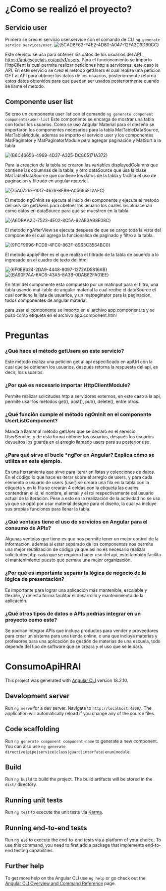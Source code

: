 

# ¿Como se realizó el proyecto?
## Servicio user
Primero se creo el servicio user.service con el comando de CLI `ng generate service services/user`.
![{5CAD6F62-F4E2-4D60-A047-12FA3C9D69CC}](https://github.com/user-attachments/assets/c84f6901-8fce-43ef-8ef7-d8d76aebc930)

Este servicio se usa para obtener los datos de los usuarios del API https://api.escuelajs.co/api/v1/users.
Para el funcionamiento se importo HttpClient la cual permite realizar peticiones http a servidores, este caso la API.
En este servicio se creo el metodo getUsers el cual realiza una peticion GET al API para obtener los datos de los usuarios, posteriormente retorna estos datos obtenidos para que puedan ser usados posteriormente cuando se llame el metodo.

## Componente user list
Se creo un componente user list con el comando `ng generate component components/user-list`
Este componente se encarga de mostrar una tabla con todos los usuarios. 
Como se uso Angular Material para el dieseño se importaron los componentes necesarios para la tabla MatTableDataSource, MatTableModule, ademas se importo el servicio user y los componentes MatPaginator y MatPaginatorModule para agregar paginación y MatSort a la tabla

![{B6C46656-4969-4D37-A325-DC805171A372}](https://github.com/user-attachments/assets/80c3981c-1774-4e5c-baa7-61dce15dc308)

Para la creacion de la tabla se crearon las variables displayedColumns que contiene las columnas de la tabla, y otro dataSource que usa la clase MatTableDataSource que contiene los datos de la tabla y facilita el uso de paginacion y filtrado en angular material.

![{75A0726E-1017-4676-BF89-A05695F12AFC}](https://github.com/user-attachments/assets/82650b3a-54e1-446a-80c9-ef22fa11fb95)

El metodo ngOnInit se ejecuta al inicio del componente y ejecuta el metodo del servicio getUsers para obetner los usuario los cuales los almacenan como datos en dataSource para que se muestren en la tabla.

![{A6DBAA2D-7523-4E02-8C5A-92AE3AB8E08C}](https://github.com/user-attachments/assets/e64ad92f-6f85-4acf-88e2-f2fff597c5fb)

El metodo ngAfterView se ejecuta despues de que se cargo toda la vista del componente el cual agrega la funcionalida de paginado y filtro a la tabla.

![{9FCF9696-FCD9-4FC0-863F-8963C3564BC0}](https://github.com/user-attachments/assets/87b323bb-938d-4641-acb6-7063ca3b9761)

El metodo applyFilter es el que realiza el filtrado de la tabla de acuerdo a lo ingresado en el cuadro de texto del html

![{6F0EB624-2DA9-4448-8097-1272AD5816AB}](https://github.com/user-attachments/assets/1b2664e8-46f1-419f-bb46-01f660a5eabd)
![{BA90F7AA-6AC6-43A5-8A3B-0DAB62FA01EE}](https://github.com/user-attachments/assets/8c83997f-a919-4ab5-84e1-3d2dc04a01e6)

En html del componente esta compuesto por un matinput para el filtro, una tabla usando mat-table de angular material la cual recibe el dataSource el cual contiene la lista de usuarios, y un matpaginator para la paginacion, todos componentes de angular material.

para usar el componente se importo en el archivo app.component.ts y se puso como etiqueta en el archivo app.component.html

# Preguntas

### ¿Qué hace el método getUsers en este servicio? 
Este método realiza una petición get al api especificado en apiUrl con la cual que se obtienen los usuarios, después retorna la respuesta del api, es decir, los usuarios.
### ¿Por qué es necesario importar HttpClientModule? 
Permite realizar solicitudes http a servidores externos, en este caso a la api, permite usar los métodos get(), post(), put(), delete(), entre otros.
### ¿Qué función cumple el método ngOnInit en el componente UserListComponent? 
Manda a llamar al método getUser que se declaró en el servicio UserService, y de esta forma obtener los usuarios, después los usuarios devueltos los guarda en el arreglo llamado users para su posterior uso.
### ¿Para qué sirve el bucle *ngFor en Angular? Explica cómo se utiliza en este ejemplo.
Es una herramienta que sirve para iterar en listas y colecciones de datos. En el código lo que hace es iterar sobre el arreglo de users, y para cada elemento o usuario de users (user) se creara una fila en la tabla con la etiqueta <tr> y en la fila se crearán 4 celdas con la etiqueta <td> las cuales contendrán el id, el nombre, el email y el rol respectivamente del usuario actual de la iteración. 
Pese a esto en la realización de la actividad no se uso ya que se optó por usar material designe para el diseño, la cual ya incluye sus propias funciones para llenar la tabla.
### ¿Qué ventajas tiene el uso de servicios en Angular para el consumo de APIs? 
Algunas ventajas que tiene es que nos permite tener un mejor control de la información, además al estar separado de los componentes nos permite una mejor reutilización de código ya que así no es necesario realizar solicitudes http cada que se requiera hacer uso del api, esto también facilita el mantenimiento puesto que permite una mejor organización.
### ¿Por qué es importante separar la lógica de negocio de la lógica de presentación? 
Es importante para lograr una aplicación más mantenible, escalable y flexible, y de esta forma facilitar el desarrollo y mantenimiento de la aplicación.
### ¿Qué otros tipos de datos o APIs podrías integrar en un proyecto como este? 
Se podrían integrar APIs que incluya productos para vender y proveedores para crear un sistema para una tienda online, o una que incluya materias y profesores para una aplicación de gestión de materias de una escuela, todo depende del tipo de software que se creara y el uso que se le dará.








# ConsumoApiHRAI

This project was generated with [Angular CLI](https://github.com/angular/angular-cli) version 18.2.10.

## Development server

Run `ng serve` for a dev server. Navigate to `http://localhost:4200/`. The application will automatically reload if you change any of the source files.

## Code scaffolding

Run `ng generate component component-name` to generate a new component. You can also use `ng generate directive|pipe|service|class|guard|interface|enum|module`.

## Build

Run `ng build` to build the project. The build artifacts will be stored in the `dist/` directory.

## Running unit tests

Run `ng test` to execute the unit tests via [Karma](https://karma-runner.github.io).

## Running end-to-end tests

Run `ng e2e` to execute the end-to-end tests via a platform of your choice. To use this command, you need to first add a package that implements end-to-end testing capabilities.

## Further help

To get more help on the Angular CLI use `ng help` or go check out the [Angular CLI Overview and Command Reference](https://angular.dev/tools/cli) page.

